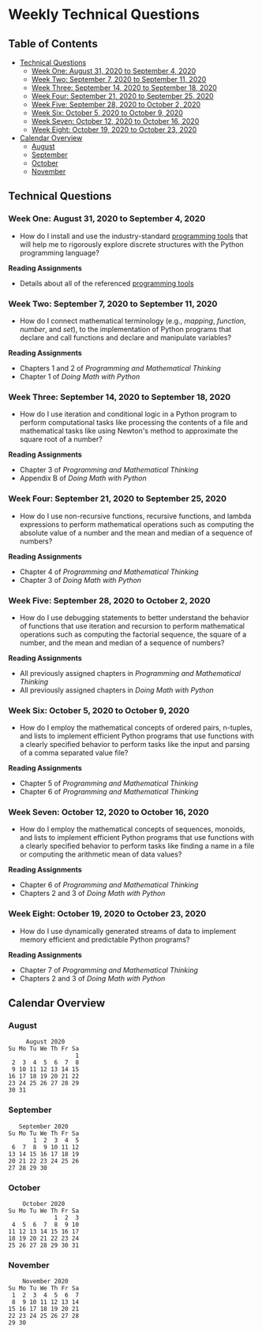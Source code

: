 # Weekly Technical Questions

## Table of Contents

* [Technical Questions](#technical-questions)
  + [Week One: August 31, 2020 to September 4, 2020](#week-one-august-31-2020-to-september-4-2020)
  + [Week Two: September 7, 2020 to September 11, 2020](#week-two-september-7-2020-to-september-11-2020)
  + [Week Three: September 14, 2020 to September 18, 2020](#week-two-september-14-2020-to-september-18-2020)
  + [Week Four: September 21, 2020 to September 25, 2020](#week-four-september-21-2020-to-september-25-2020)
  + [Week Five: September 28, 2020 to October 2, 2020](#week-five-september-28-2020-to-october-2-2020)
  + [Week Six: October 5, 2020 to October 9, 2020](#week-six-october-5-2020-to-october-9-2020)
  + [Week Seven: October 12, 2020 to October 16, 2020](#week-seven-october-12-2020-to-october-16-2020)
  + [Week Eight: October 19, 2020 to October 23, 2020](#week-eight-october-19-2020-to-october-23-2020)
* [Calendar Overview](#calendar-overview)
  + [August](#august)
  + [September](#september)
  + [October](#october)
  + [November](#november)

## Technical Questions

### Week One: August 31, 2020 to September 4, 2020

- How do I install and use the industry-standard [programming
  tools](../tools/programming-tools.md) that will help me to rigorously
  explore discrete structures with the Python programming language?

**Reading Assignments**

- Details about all of the referenced [programming tools](../tools/programming-tools.md)

### Week Two: September 7, 2020 to September 11, 2020

- How do I connect mathematical terminology (e.g., *mapping*, *function*,
  *number*, and *set*), to the implementation of Python programs that declare
  and call functions and declare and manipulate variables?

**Reading Assignments**

- Chapters 1 and 2 of *Programming and Mathematical Thinking*
- Chapter 1 of *Doing Math with Python*

### Week Three: September 14, 2020 to September 18, 2020

- How do I use iteration and conditional logic in a Python program to perform
  computational tasks like processing the contents of a file and mathematical
  tasks like using Newton's method to approximate the square root of a number?

**Reading Assignments**

- Chapter 3 of *Programming and Mathematical Thinking*
- Appendix B of *Doing Math with Python*

### Week Four: September 21, 2020 to September 25, 2020

- How do I use non-recursive functions, recursive functions, and lambda
  expressions to perform mathematical operations such as computing the absolute
  value of a number and the mean and median of a sequence of numbers?

**Reading Assignments**

- Chapter 4 of *Programming and Mathematical Thinking*
- Chapter 3 of *Doing Math with Python*

### Week Five: September 28, 2020 to October 2, 2020

- How do I use debugging statements to better understand the behavior of
  functions that use iteration and recursion to perform mathematical operations
  such as computing the factorial sequence, the square of a number, and the
  mean and median of a sequence of numbers?

**Reading Assignments**

- All previously assigned chapters in *Programming and Mathematical Thinking*
- All previously assigned chapters in *Doing Math with Python*

### Week Six: October 5, 2020 to October 9, 2020

- How do I employ the mathematical concepts of ordered pairs, n-tuples, and lists
  to implement efficient Python programs that use functions with a clearly
  specified behavior to perform tasks like the input and parsing of a comma
  separated value file?

**Reading Assignments**

- Chapter 5 of *Programming and Mathematical Thinking*
- Chapter 6 of *Programming and Mathematical Thinking*

### Week Seven: October 12, 2020 to October 16, 2020

- How do I employ the mathematical concepts of sequences, monoids, and lists to
  implement efficient Python programs that use functions with a clearly
  specified behavior to perform tasks like finding a name in a file or computing
  the arithmetic mean of data values?

**Reading Assignments**

- Chapter 6 of *Programming and Mathematical Thinking*
- Chapters 2 and 3 of *Doing Math with Python*

### Week Eight: October 19, 2020 to October 23, 2020

- How do I use dynamically generated streams of data to implement memory
  efficient and predictable Python programs?

**Reading Assignments**

- Chapter 7 of *Programming and Mathematical Thinking*
- Chapters 2 and 3 of *Doing Math with Python*

## Calendar Overview

### August

```
     August 2020
Su Mo Tu We Th Fr Sa
                   1
 2  3  4  5  6  7  8
 9 10 11 12 13 14 15
16 17 18 19 20 21 22
23 24 25 26 27 28 29
30 31
```

### September

```
   September 2020
Su Mo Tu We Th Fr Sa
       1  2  3  4  5
 6  7  8  9 10 11 12
13 14 15 16 17 18 19
20 21 22 23 24 25 26
27 28 29 30
```

### October

```
    October 2020
Su Mo Tu We Th Fr Sa
             1  2  3
 4  5  6  7  8  9 10
11 12 13 14 15 16 17
18 19 20 21 22 23 24
25 26 27 28 29 30 31

```

### November

```
    November 2020
Su Mo Tu We Th Fr Sa
 1  2  3  4  5  6  7
 8  9 10 11 12 13 14
15 16 17 18 19 20 21
22 23 24 25 26 27 28
29 30
```
